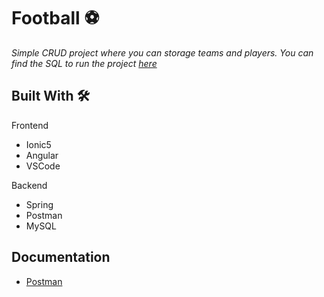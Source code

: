 #  Football ⚽

_Simple CRUD project where you can storage teams and players. You can find the SQL to run the project [here](https://github.com/aaronmed/football/blob/master/backend/football.sql)_

## Built With 🛠️

Frontend

* Ionic5
* Angular
* VSCode

Backend

* Spring
* Postman
* MySQL

## Documentation

* [Postman](https://documenter.getpostman.com/view/13041013/TVRkZ7pB) 